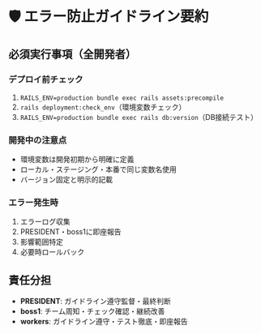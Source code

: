 # 🛡️ エラー防止ガイドライン要約

## 必須実行事項（全開発者）

### デプロイ前チェック
1. `RAILS_ENV=production bundle exec rails assets:precompile`
2. `rails deployment:check_env`（環境変数チェック）
3. `RAILS_ENV=production bundle exec rails db:version`（DB接続テスト）

### 開発中の注意点
- 環境変数は開発初期から明確に定義
- ローカル・ステージング・本番で同じ変数名使用
- バージョン固定と明示的記載

### エラー発生時
1. エラーログ収集
2. PRESIDENT・boss1に即座報告
3. 影響範囲特定
4. 必要時ロールバック

## 責任分担
- **PRESIDENT**: ガイドライン遵守監督・最終判断
- **boss1**: チーム周知・チェック確認・継続改善
- **workers**: ガイドライン遵守・テスト徹底・即座報告
